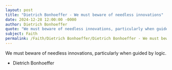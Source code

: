 ```yaml
---
layout: post
title: "Dietrich Bonhoeffer - We must beware of needless innovations"
date: 2024-12-28 12:00:00 -0000
author: Dietrich Bonhoeffer
quote: "We must beware of needless innovations, particularly when guided by logic."
subject: Faith
permalink: /Faith/Dietrich Bonhoeffer/Dietrich Bonhoeffer - We must beware of needless innovations
---
```


We must beware of needless innovations, particularly when guided by logic.

- Dietrich Bonhoeffer
